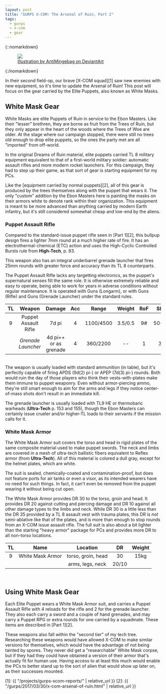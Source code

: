 ```yaml
---
layout: post
title: "GURPS X-COM: The Arsenal of Ruin, Part 2"
tags:
  - gurps
  - x-com
  - gear
---
```


{::nomarkdown}
<figure>
  <img src="{{ "/assets/xcom__extraction_by_antimingebag-d9abdgp.jpg" | absolute_url }}"/>
  <figcaption>
    <a href=http://antimingebag.deviantart.com/art/XCOM-Extraction-561522409>
      Illustration by AntiMingebag on DeviantArt
    </a>
  </figcaption>
</figure>
{:/nomarkdown}

In their second field-op, our brave [X-COM squad][1] saw new enemies with new
equipment, so it's time to update the Arsenal of Ruin! This post will focus on
the gear carried by the Elite Puppets, also known as White Masks.

## White Mask Gear ##

White Masks are elite Puppets of Ruin in service to the Ebon Masters. Like their
"lesser" brethren, they are borne as fruit from the Trees of Ruin, but they only
appear in the heart of the woods where the Trees of Woe are older. At the stage
where our campaign stopped, there were still no trees old enough to drop elite
puppets, so the ones the party met are all "imported" from off-world.

In the original Dreams of Ruin material, elite puppets carried TL 8 military
equipment equivalent to that of a first-world military soldier: automatic
assault rifles and more modern rocket launchers. For this campaign, they had to
step up their game, as that sort of gear is starting equipment for my PCs.

Like the [equipment carried by normal puppets][2], all of this gear is produced
by the trees themselves along with the puppet that wears it. The only "custom"
addition by the Ebon Masters here is painting the masks on their armors white to
denote rank within their organization. This equipment is meant to be more
advanced than anything carried by modern Earth infantry, but it's still
considered somewhat cheap and low-end by the aliens.

### Puppet Assault Rifle  ###

Compared to the standard-issue puppet rifle seen in [Part 1][2], this bullpup
design fires a lighter 7mm round at a much higher rate of fire. It has an
electrothermal-chemical (ETC) action and uses the High-Cyclic Controlled Bursts
rule from **High-Tech**, p. 83.

This weapon also has an integral underbarrel grenade launcher that fires 25mm
rounds with greater force and accuracy than its TL 8 counterparts.

The Puppet Assault Rifle lacks any targetting electronics, as the puppet's
supernatural senses fill the same role. It is otherwise extremely reliable and
easy to operate, being able to work for years in adverse conditions without
regular maintenance. It is operated with Guns (Longarm), or with Guns (Rifle)
and Guns (Grenade Launcher) under the standard rules.

| TL | Weapon       | Damage  | Acc | Range    | Weight | RoF | Shots |ST  | Bulk | Rcl |
|:--:|:------------:|:-------:|:---:|:--------:|:------:|:---:|:-----:|:--:|:----:|:---:|
| 9  | Puppet Assault Rifle | 7d pi | 4   | 1100/4500 | 3.5/0.5 | 9#   | 50+1(3) | 9  | -4| 1   |
|    | _Grenade Launcher_ | 4d pi++ or as grenade | 4 | 360/2200 | -- | 1 | 3(3) | -- | -- | 1 |

<br/> The weapon is usually loaded with standard ammunition (in table), but it's
perfectly capable of firing APDS (9d(2) pi-) or APEP (7d(3) pi-) rounds. Both
would ruin the day of those players who think their vests-with-plates make them
immune to puppet weaponry. Even without armor-piercing ammo, they're still smart
enough to aim for the arms and legs if they notice center-of-mass shots don't
result in an immediate kill.

The grenade launcher is usually loaded with TL9 HE or thermobaric warheads
(**Ultra-Tech** p. 153 and 155), though the Ebon Masters can certainly issue
crueler and/or higher-TL loads to their servants if the mission calls for it.

### White Mask Armor ###

The White Mask Armor suit covers the torso and head in rigid plates of the same
composite material used to make puppet swords. The neck and limbs are covered in
a mesh of ultra-tech ballistic fibers equivalent to Reflex armor (from
**Ultra-Tech**). All of this material is colored a dull gray, except for the
helmet plates, which are white.

The suit is sealed, chemically-coated and contamination-proof, but does _not_
feature ports for air tanks or even a visor, as its intended wearers have no
need for such things. In fact, it can't even be removed from the puppet wearing
it without being cut open.

The White Mask Armor provides DR 30 to the torso, groin and head. It provides DR
20 against cutting and piercing damage and DR 10 against all other damage types
to the limbs and neck. While DR 30 is a little less than the DR 35 provided by a
TL 8 assault vest with trauma plates, this DR is _not_ semi-ablative like that
of the plates, and is more than enough to stop rounds from an X-COM issue
assault rifle. The full suit is also about a bit lighter than the starting
"heavy armor" package for PCs and provides more DR to all non-torso locations.

| TL | Name | Location | DR | Weight |
|:--:|:----:|:--------:|:--:|:------:|
|  9 | White Mask Armor | torso, groin, head| 30 | 15kg |
|    |                  | arms, legs, neck | 20/10 |   |

<br/>

## Using White Mask Gear ##

Each Elite Puppet wears a White Mask Armor suit, and carries a Puppet Assault
Rifle with 4 reloads for the rifle and 2 for the grenade launcher. They also
each carry a sword and a couple of hand grenades, and may carry a Puppet RPG or
extra rounds for one carried by a squadmate. These items are described
in [Part 1][2].

These weapons also fall within the "second tier" of my tech tree. Researching
these weapons would have allowed X-COM to make similar versions for themselves,
which would have the advantage of not being tainted by spores. They never did
get a "researchable" White Mask corpse, but if they had they could have obtained
a version of their armor that's actually fit for human use. Having access to at
least this much would enable the PCs to better stand up to the sort of alien
that would show up later on, as their successes mounted.

[1]: {{ "/projects/gurps-xcom-reports/" | relative_url }}
[2]: {{ "/gurps/2017/03/30/x-com-arsenal-of-ruin.html" | relative_url }}
